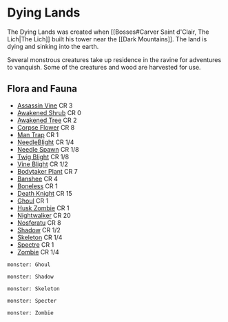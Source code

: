 # Dying Lands

The Dying Lands was created when [[Bosses#Carver Saint d'Clair, The Lich|The Lich]] built his tower near the [[Dark Mountains]].  The land is dying and sinking into the earth.

Several monstrous creatures take up residence in the ravine for adventures to vanquish.  Some of the creatures and wood are harvested for use.

## Flora and Fauna

* [Assassin Vine](https://www.dndbeyond.com/monsters/33010-assassin-vine) CR 3
* [Awakened Shrub](https://www.dndbeyond.com/monsters/16791-awakened-shrub) CR 0
* [Awakened Tree](https://www.dndbeyond.com/monsters/16792-awakened-tree) CR 2
* [Corpse Flower](https://www.dndbeyond.com/monsters/2560762-corpse-flower) CR 8
* [Man Trap](https://www.dndbeyond.com/monsters/33048-mantrap) CR 1
* [NeedleBlight](https://www.dndbeyond.com/monsters/17215-needle-blight) CR 1/4
* [Needle Spawn](https://www.dndbeyond.com/monsters/589001-needle-spawn) CR 1/8
* [Twig Blight](https://www.dndbeyond.com/monsters/17095-twig-blight) CR 1/8
* [Vine Blight](https://www.dndbeyond.com/monsters/17216-vine-blight) CR 1/2
* [Bodytaker Plant](https://www.dndbeyond.com/monsters/1680916-bodytaker-plant) CR 7
* [Banshee](https://www.dndbeyond.com/monsters/17089-banshee) CR 4
* [Boneless](https://www.dndbeyond.com/monsters/1680917-boneless) CR 1
* [Death Knight](https://www.dndbeyond.com/monsters/17128-death-knight) CR 15
* [Ghoul](https://www.dndbeyond.com/monsters/16872-ghoul) CR 1
* [Husk Zombie](https://www.dndbeyond.com/monsters/744318-husk-zombie) CR 1
* [Nightwalker](https://www.dndbeyond.com/monsters/2560888-nightwalker) CR 20
* [Nosferatu](https://www.dndbeyond.com/monsters/1680934-nosferatu) CR 8
* [Shadow](https://www.dndbeyond.com/monsters/17010-shadow) CR 1/2
* [Skeleton](https://www.dndbeyond.com/monsters/17015-skeleton) CR 1/4
* [Spectre](https://www.dndbeyond.com/monsters/17017-specter) CR 1
* [Zombie](https://www.dndbeyond.com/monsters/17077-zombie) CR 1/4

```statblock
monster: Ghoul
```

```statblock
monster: Shadow
```

```statblock
monster: Skeleton
```

```statblock
monster: Specter
```

```statblock
monster: Zombie
```





